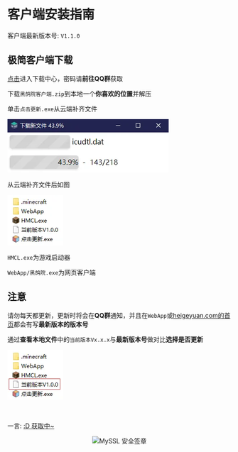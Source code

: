 # 客户端安装指南

客户端最新版本号: `V1.1.0`

## 极简客户端下载

[点击](https://qiaoshouzi.lanzoui.com/s/heigeyuan)进入下载中心，密码请**前往QQ群**获取

下载`黑鸽院客户端.zip`到本地一个**你喜欢的位置**并解压

单击`点击更新.exe`从云端补齐文件

![图片: ./_img/McAppHelp-1.webp](./_img/McAppHelp-1.webp)

从云端补齐文件后如图

![图片: ./_img/McAppHelp-2.webp](./_img/McAppHelp-2.webp)

`HMCL.exe`为游戏启动器

`WebApp/黑鸽院.exe`为网页客户端

## 注意

请勿每天都更新，更新时将会在**QQ群**通知，并且在`WebApp`或[heigeyuan.com的首页](/)都会有写**最新版本的版本号**

通过**查看本地文件**中的`当前版本Vx.x.x`与**最新版本号**做对比**选择是否更新**

![图片: ./_img/McAppHelp-3.webp](./_img/McAppHelp-3.webp)

<br>
<p id="hitokoto">一言: <a href="#/McAppHelp" id="hitokoto_text" target="blank">:D 获取中~</a></p>
<div title="MySSL 安全签章" id="myssl_seal" onclick="window.open('https://myssl.com/seal/detail?domain=www.heigeyuan.com','MySSL安全签章','height=800,width=470,top=0,right=0,toolbar=no,menubar=no,scrollbars=no,resizable=no,location=no,status=no')" style="text-align: center"><img src="https://sealres.myssl.com/seal/img/1x/seal.svg?domain=www.heigeyuan.com" alt="MySSL 安全签章" style="width: 100px; height: auto; cursor: pointer"></div>